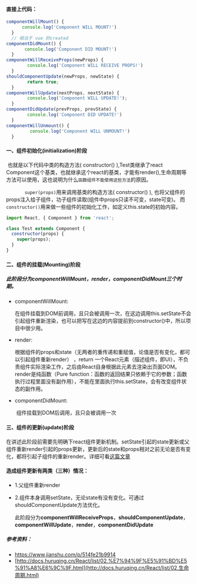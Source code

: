 

#### 直接上代码：

```javascript
componentWillMount() {
      console.log('Component WILL MOUNT!')
  }
  // 相当于 vue 的created
componentDidMount() {
       console.log('Component DID MOUNT!')
  }
componentWillReceiveProps(newProps) {
        console.log('Component WILL RECEIVE PROPS!')
  }
shouldComponentUpdate(newProps, newState) {
        return true;
  }
componentWillUpdate(nextProps, nextState) {
        console.log('Component WILL UPDATE!');
  }
componentDidUpdate(prevProps, prevState) {
        console.log('Component DID UPDATE!')
  }
componentWillUnmount() {
         console.log('Component WILL UNMOUNT!')
  }
```

#### 一、组件初始化(initialization)阶段

​		也就是以下代码中类的构造方法( constructor() ),Test类继承了react Component这个基类，也就继承这个react的基类，才能有render(),生命周期等方法可以使用，这也说明为什么`函数组件不能使用这些方法`的原因。

`		super(props)`用来调用基类的构造方法( constructor() ), 也将父组件的props注入给子组件，功子组件读取(组件中props只读不可变，state可变)。 而`constructor()`用来做一些组件的初始化工作，如定义this.state的初始内容。

```javascript
import React, { Component } from 'react';

class Test extends Component {
  constructor(props) {
    super(props);
  }
}
```

#### 二、组件的挂载(Mounting)阶段

##### 		此阶段分为componentWillMount，render，componentDidMount三个时期。

- componentWillMount:

  ​		在组件挂载到DOM前调用，且只会被调用一次，在这边调用this.setState不会引起组件重新渲染，也可以把写在这边的内容提前到constructor()中，所以项目中很少用。

- render:

  ​		根据组件的props和state（无两者的重传递和重赋值，论值是否有变化，都可以引起组件重新render） ，return 一个React元素（描述组件，即UI），不负责组件实际渲染工作，之后由React自身根据此元素去渲染出页面DOM。render是纯函数（Pure function：函数的返回结果只依赖于它的参数；函数执行过程里面没有副作用），不能在里面执行this.setState，会有改变组件状态的副作用。

- componentDidMount:

  ​	组件挂载到DOM后调用，且只会被调用一次

#### 三、组件的更新(update)阶段

​		在讲述此阶段前需要先明确下react组件更新机制。setState引起的state更新或父组件重新render引起的props更新，更新后的state和props相对之前无论是否有变化，都将引起子组件的重新render。详细可看[这篇文章](https://links.jianshu.com/go?to=https%3A%2F%2Fwww.cnblogs.com%2Fpenghuwan%2Fp%2F6707254.html)

#### 造成组件更新有两类（三种）情况：

- 1.父组件重新render

- 2.组件本身调用setState，无论state有没有变化。可通过shouldComponentUpdate方法优化。

  ​		此阶段分为**componentWillReceiveProps**，**shouldComponentUpdate**，**componentWillUpdate**，**render**，**componentDidUpdate**

##### 参考资料：

- https://www.jianshu.com/p/514fe21b9914
- [http://docs.huruqing.cn/React/list/02.%E7%94%9F%E5%91%BD%E5%91%A8%E6%9C%9F.html](http://docs.huruqing.cn/React/list/02.生命周期.html)